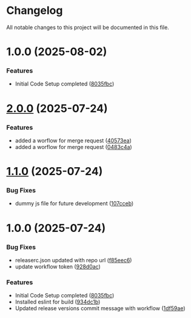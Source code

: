 # Changelog

All notable changes to this project will be documented in this file.

# 1.0.0 (2025-08-02)


### Features

* Initial Code Setup completed ([8035fbc](https://github.com/anuragbhatt1805/Profyle/commit/8035fbc0548c4feb696b7a0a7b922561ed5d757b))

# [2.0.0](https://github.com/anuragbhatt1805/Profyle/compare/v1.1.0...v2.0.0) (2025-07-24)


### Features

* added a worflow for merge request ([40573ea](https://github.com/anuragbhatt1805/Profyle/commit/40573eae8be64c89abca0ca227a7f9f183457977))
* added a worflow for merge request ([0483c4a](https://github.com/anuragbhatt1805/Profyle/commit/0483c4a907f32204fcc2431af985b2480fc20682))

# [1.1.0](https://github.com/anuragbhatt1805/Profyle/compare/v1.0.0...v1.1.0) (2025-07-24)


### Bug Fixes

* dummy js file for future development ([107cceb](https://github.com/anuragbhatt1805/Profyle/commit/107cceb374f2bc2ae48459fc52a9fb91c93aeacd))

# 1.0.0 (2025-07-24)


### Bug Fixes

* releaserc.json updated with repo url ([f85eec6](https://github.com/anuragbhatt1805/Profyle/commit/f85eec651cde19c11ed1f772e4ca89f7bc2c5470))
* update workflow token ([928d0ac](https://github.com/anuragbhatt1805/Profyle/commit/928d0ac3ab2a32446ec7f2394e9d4573d4379924))


### Features

* Initial Code Setup completed ([8035fbc](https://github.com/anuragbhatt1805/Profyle/commit/8035fbc0548c4feb696b7a0a7b922561ed5d757b))
* Installed eslint for build ([934dc1b](https://github.com/anuragbhatt1805/Profyle/commit/934dc1b13edc1cbcb0919b03d2c7c6f449399c85))
* Updated release versions commit message with workflow ([1df59ae](https://github.com/anuragbhatt1805/Profyle/commit/1df59ae2d4aa08c015f1d744dec64eac52caedc1))
